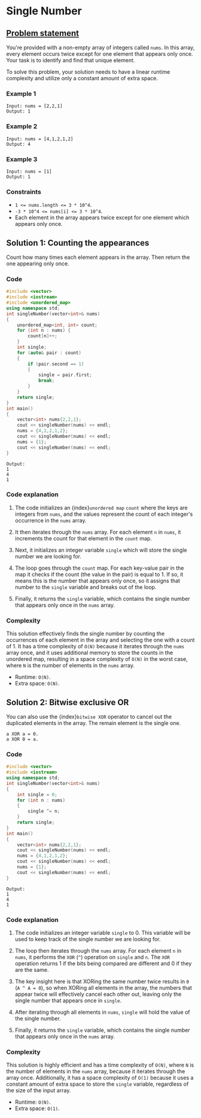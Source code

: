 # Single Number

## [Problem statement](https://leetcode.com/problems/single-number/)

You're provided with a non-empty array of integers called `nums`. In this array, every element occurs twice except for one element that appears only once. Your task is to identify and find that unique element.

To solve this problem, your solution needs to have a linear runtime complexity and utilize only a constant amount of extra space.

### Example 1

```text
Input: nums = [2,2,1]
Output: 1
```

### Example 2
```text
Input: nums = [4,1,2,1,2]
Output: 4
```
### Example 3
```text
Input: nums = [1]
Output: 1
``` 

### Constraints

* `1 <= nums.length <= 3 * 10^4`.
* `-3 * 10^4 <= nums[i] <= 3 * 10^4`.
* Each element in the array appears twice except for one element which appears only once.

## Solution 1: Counting the appearances
Count how many times each element appears in the array. Then return the one appearing only once.

### Code

```cpp
#include <vector>
#include <iostream>
#include <unordered_map>
using namespace std;
int singleNumber(vector<int>& nums) 
{
    unordered_map<int, int> count;
    for (int n : nums) {
        count[n]++;
    }
    int single;
    for (auto& pair : count) 
    {
        if (pair.second == 1) 
        {
            single = pair.first;
            break;
        }
    }
    return single;
}
int main() 
{
    vector<int> nums{2,2,1};
    cout << singleNumber(nums) << endl;
    nums = {4,1,2,1,2};
    cout << singleNumber(nums) << endl;
    nums = {1};
    cout << singleNumber(nums) << endl;
}
```
```text
Output:
1
4
1
```

### Code explanation

1. The code initializes an {index}`unordered map` `count` where the keys are integers from `nums`, and the values represent the count of each integer's occurrence in the `nums` array.

2. It then iterates through the `nums` array. For each element `n` in `nums`, it increments the count for that element in the `count` map.

3. Next, it initializes an integer variable `single` which will store the single number we are looking for.

4. The loop goes through the `count` map. For each key-value pair in the map it checks if the count (the value in the pair) is equal to 1. If so, it means this is the number that appears only once, so it assigns that number to the `single` variable and breaks out of the loop.

5. Finally, it returns the `single` variable, which contains the single number that appears only once in the `nums` array.


### Complexity

This solution effectively finds the single number by counting the occurrences of each element in the array and selecting the one with a count of 1. It has a time complexity of `O(N)` because it iterates through the `nums` array once, and it uses additional memory to store the counts in the unordered map, resulting in a space complexity of `O(N)` in the worst case, where `N` is the number of elements in the `nums` array.

* Runtime: `O(N)`.
* Extra space: `O(N)`.

## Solution 2: Bitwise exclusive OR

You can also use the {index}`bitwise XOR` operator to cancel out the duplicated elements in the array. The remain element is the single one.

```text
a XOR a = 0.
a XOR 0 = a.
```

### Code

```cpp
#include <vector>
#include <iostream>
using namespace std;
int singleNumber(vector<int>& nums) 
{
    int single = 0;
    for (int n : nums) 
    {
        single ^= n;
    }
    return single;
}
int main() 
{
    vector<int> nums{2,2,1};
    cout << singleNumber(nums) << endl;
    nums = {4,1,2,1,2};
    cout << singleNumber(nums) << endl;
    nums = {1};
    cout << singleNumber(nums) << endl;
}
```
```text
Output:
1
4
1
```

### Code explanation

1. The code initializes an integer variable `single` to 0. This variable will be used to keep track of the single number we are looking for.

2. The loop then iterates through the `nums` array. For each element `n` in `nums`, it performs the `XOR` (`^`) operation on `single` and `n`. The `XOR` operation returns 1 if the bits being compared are different and 0 if they are the same.

3. The key insight here is that XORing the same number twice results in `0` (`A ^ A = 0`), so when XORing all elements in the array, the numbers that appear twice will effectively cancel each other out, leaving only the single number that appears once in `single`.

4. After iterating through all elements in `nums`, `single` will hold the value of the single number.

5. Finally, it returns the `single` variable, which contains the single number that appears only once in the `nums` array.

### Complexity

This solution is highly efficient and has a time complexity of `O(N)`, where `N` is the number of elements in the `nums` array, because it iterates through the array once. Additionally, it has a space complexity of `O(1)` because it uses a constant amount of extra space to store the `single` variable, regardless of the size of the input array.

* Runtime: `O(N)`.
* Extra space: `O(1)`.

